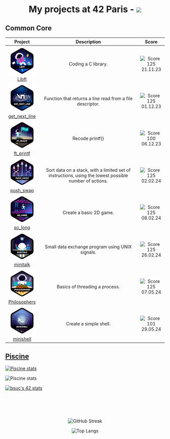 
<h1 align="center">
My projects at 42 Paris - <a href="https://profile.intra.42.fr/users/bsuc" target="_blank" title="Intra"><img src="https://img.shields.io/badge/Paris-0?style=flat&logo=42&logoColor=0&labelColor=4c4f69&color=7287fd"></a>
</h1>


## Common Core

| Project | Description | Score |
|:-------:|:-----------:|:-----:|
| <a href="https://github.com/Baarrbb/42-libft"><img src="./badges/libftn.png" alt="Badge" width=100><br>[Libft](https://github.com/Baarrbb/42-libft) | Coding a C library. | ![Score 125](https://badge.nimon.fr/api/v2/clxvo3eb3048601pgqc1udwjw/project/3392618)<br>21.11.23 |
| <a href="https://github.com/Baarrbb/42-get_next_line"><img src="./badges/get_next_linen.png" alt="Badge" width=100></a><br>[get_next_line](https://github.com/Baarrbb/42-get_next_line) | Function that returns a line read from a file descriptor. | ![Score 125](https://badge.nimon.fr/api/v2/clxvo3eb3048601pgqc1udwjw/project/3427948)<br>01.12.23 |
| <a href="https://github.com/Baarrbb/42-ft_printf"><img src="./badges/ft_printfn.png" alt="Badge" width=100></a><br>[ft_printf](https://github.com/Baarrbb/42-ft_printf) | Recode printf() | ![Score 100](https://badge.nimon.fr/api/v2/clxvo3eb3048601pgqc1udwjw/project/3427770)<br>06.12.23 |
| <a href="https://github.com/Baarrbb/42-push_swap"><img src="./badges/push_swapn.png" alt="Badge" width=100></a><br>[push_swap](https://github.com/Baarrbb/42-push_swap) | Sort data on a stack, with a limited set of instructions, using the lowest possible number of actions. | ![Score 125](https://badge.nimon.fr/api/v2/clxvo3eb3048601pgqc1udwjw/project/3491082)<br>02.02.24 |
| <a href="https://github.com/Baarrbb/42-so_long"><img src="./badges/so_longn.png" alt="Badge" width=100></a><br>[so_long](https://github.com/Baarrbb/42-so_long) | Create a basic 2D game. | ![Score 125](https://badge.nimon.fr/api/v2/clxvo3eb3048601pgqc1udwjw/project/3520480)<br>08.02.24 |
| <a href="https://github.com/Baarrbb/42-minitalk"><img src="./badges/minitalkn.png" alt="Badge" width=100></a><br>[minitalk](https://github.com/Baarrbb/42-minitalk) | Small data exchange program using UNIX signals. | ![Score 125](https://badge.nimon.fr/api/v2/clxvo3eb3048601pgqc1udwjw/project/3531362)<br>26.02.24 |
| <a href="https://github.com/Baarrbb/42-Philosophers"><img src="./badges/philosophersn.png" alt="Badge" width=100></a><br>[Philosophers](https://github.com/Baarrbb/42-Philosophers) | Basics of threading a process. | ![Score 125](https://badge.nimon.fr/api/v2/clxvo3eb3048601pgqc1udwjw/project/3581891)<br>07.05.24 |
| <a href="https://github.com/Baarrbb/42-minishell"><img src="./badges/minishelln.png" alt="Badge" width=100></a><br>[minishell](https://github.com/Baarrbb/42-minishell) | Create a simple shell. | ![Score 101](https://badge.nimon.fr/api/v2/clxvo3eb3048601pgqc1udwjw/project/3660948)<br>29.05.24 |


## [Piscine](https://github.com/Baarrbb/42-piscine)

[![Piscine stats](https://badge.nimon.fr/api/v2/clxvo3eb3048601pgqc1udwjw/stats?cursusId=9&coalitionId=piscine)](https://github.com/Baarrbb/42-piscine)

![Piscine stats](https://badge.nimon.fr/api/v2/clxvo3eb3048601pgqc1udwjw/stats?cursusId=9&coalitionId=piscine)

[![bsuc's 42 stats](https://badge.nimon.fr/api/v2/clxvo3eb3048601pgqc1udwjw/stats?cursusId=9&coalitionId=piscine)](https://github.com/Nimon77/badge42)

<br>
<br>

#

<div align="center">

![GitHub Streak](https://github-readme-streak-stats.herokuapp.com?user=Baarrbb&theme=tokyonight&hide_border=true&date_format=j%20M%5B%20Y%5D)

</div>

<div align="center">

![Top Langs](https://github-readme-stats.vercel.app/api/top-langs/?username=Baarrbb&theme=tokyonight&layout=compact&hide_border=true)

</div>
